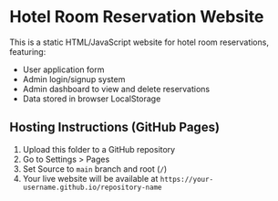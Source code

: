 
# Hotel Room Reservation Website

This is a static HTML/JavaScript website for hotel room reservations, featuring:
- User application form
- Admin login/signup system
- Admin dashboard to view and delete reservations
- Data stored in browser LocalStorage

## Hosting Instructions (GitHub Pages)
1. Upload this folder to a GitHub repository
2. Go to Settings > Pages
3. Set Source to `main` branch and root (`/`)
4. Your live website will be available at `https://your-username.github.io/repository-name`

